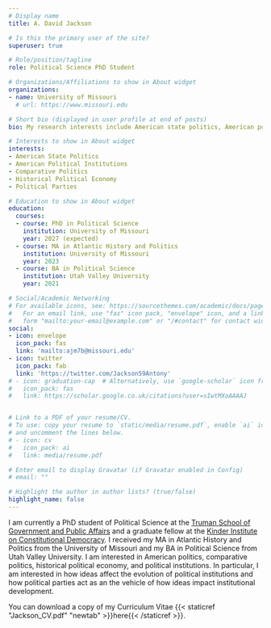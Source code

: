 ```yaml
---
# Display name
title: A. David Jackson

# Is this the primary user of the site?
superuser: true

# Role/position/tagline
role: Political Science PhD Student

# Organizations/Affiliations to show in About widget
organizations:
- name: University of Missouri
  # url: https://www.missouri.edu

# Short bio (displayed in user profile at end of posts)
bio: My research interests include American state politics, American political institutions, American political development, and political parties.

# Interests to show in About widget
interests:
- American State Politics
- American Political Institutions
- Comparative Politics
- Historical Political Economy
- Political Parties

# Education to show in About widget
education:
  courses:
  - course: PhD in Political Science
    institution: University of Missouri
    year: 2027 (expected)
  - course: MA in Atlantic History and Politics
    institution: University of Missouri
    year: 2023
  - course: BA in Political Science
    institution: Utah Valley University
    year: 2021

# Social/Academic Networking
# For available icons, see: https://sourcethemes.com/academic/docs/page-builder/#icons
#   For an email link, use "fas" icon pack, "envelope" icon, and a link in the
#   form "mailto:your-email@example.com" or "/#contact" for contact widget.
social:
- icon: envelope
  icon_pack: fas
  link: 'mailto:ajm7b@missouri.edu'
- icon: twitter
  icon_pack: fab
  link: 'https://twitter.com/Jackson59Antony'
# - icon: graduation-cap  # Alternatively, use `google-scholar` icon from `ai` icon pack
#   icon_pack: fas
#   link: https://scholar.google.co.uk/citations?user=sIwtMXoAAAAJ


# Link to a PDF of your resume/CV.
# To use: copy your resume to `static/media/resume.pdf`, enable `ai` icons in `params.toml`, 
# and uncomment the lines below.
# - icon: cv
#   icon_pack: ai
#   link: media/resume.pdf

# Enter email to display Gravatar (if Gravatar enabled in Config)
# email: ""

# Highlight the author in author lists? (true/false)
highlight_name: false
---
```


I am currently a PhD student of Political Science at the [Truman School of Government and Public Affairs](https://truman.missouri.edu/people/jackson) and a graduate fellow at the [Kinder Institute on Constitutional Democracy](https://democracy.missouri.edu/directory/?department=graduate-fellows). I received my MA in Atlantic History and Politics from the University of Missouri and my BA in Political Science from Utah Valley University. I am interested in American politics, comparative politics, historical political economy, and political institutions. In particular, I am interested in how ideas affect the evolution of political institutions and how political parties act as an the vehicle of how ideas impact institutional development.

You can download a copy of my Curriculum Vitae {{< staticref "Jackson_CV.pdf" "newtab" >}}here{{< /staticref >}}.


